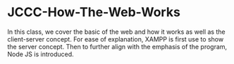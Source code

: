 # JCCC-How-The-Web-Works

In this class, we cover the basic of the web and how it works as well as the client-server concept. For ease of explanation, XAMPP is first use to show the server concept. Then to further align with the emphasis of the program, Node JS is introduced.
